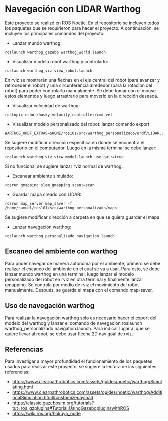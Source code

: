 # Navegación con LIDAR Warthog
Este proyecto se realizó en ROS Noetic. En el repositorio se incluyen todos los paquetes que se requirieron para hacer el proyecto. A continuación, se incluyen los principales comandos del proyecto:
- Lanzar mundo warthog:
```
roslaunch warthog_gazebo warthog_world.launch
```
- Visualizar modelo robot warthog y controlarlo:
```
roslaunch warthog_viz view_robot.launch
```
En rviz se mostrarán una flechas en el eje central del robot (para avanzar y retroceder el robot) y una circunferencia alrededor (para la rotación del robot) para poder controlarlo manualmente. Se debe tomar con el mouse estos elementos y luego arrastrarlo para moverlo en la dirección deseada.
- Visualizar velocidad de warthog:
```
rostopic echo /husky_velocity_controller/cmd_vel
```
- Visualizar modelo personalizado del robot: lanzar comando export
```
WARTHOG_URDF_EXTRAS=$HOME/ros101/src/warthog_personalizado/urdf/LIDAR.urdf.xacro
```
Se sugiere modificar dirección específica en donde se encuentra el repositorio en el computador. Luego en la misma terminal se debe lanzar:
```
roslaunch warthog_viz view_model.launch use_gui:=true
```
Si no funciona, se sugiere lanzar rviz normal de warthog.
- Escanear ambiente simulado:
```
rosrun gmapping slam_gmapping scan:=scan
```
- Guardar mapa creado con LIDAR:
```
rosrun map_server map_saver -f /home/samuel/ros101/src/warthog_personalizado/maps
```
Se sugiere modificar dirección a carpeta en que se quiera guardar el mapa.
- Lanzar navegación warthog:
```
roslaunch warthog_personalizado navigation.launch
```

## Escaneo del ambiente con warthog
Para poder navegar de manera autónoma por el ambiente, primero se debe realizar el escaneo del ambiente en el cual se va a usar. Para esto, se debe lanzar mundo warthog en una terminal, luego lanzar el modelo personalizado del robot en rviz en otra terminal y finalmente lanzar gmapping. Se controla por medio de rviz el movimiento del robot manualmente. Después, se guarda el mapa con el comando map-saver.

## Uso de navegación warthog
Para realizar la navegación warthog solo es necesario hacer el export del modelo del warthog y lanzar el comando de navegación roslaunch warthog_personalizado navigation.launch. Para indicar lugar al que se quiere llevar al robot, se debe usar flecha 2D nav goal de rviz.

## Referencias
Para investigar a mayor profundidad el funcionamiento de los paquetes usados para realizar este proyecto, se sugiere la lectura de las siguientes referencias:
- https://www.clearpathrobotics.com/assets/guides/noetic/warthog/Simulating.html
- https://www.clearpathrobotics.com/assets/guides/noetic/warthog/AdditionalSimulation.html#customizepayload
- https://classic.gazebosim.org/tutorials?tut=ros_gzplugins#Tutorial:UsingGazebopluginswithROS
- https://wiki.ros.org/hokuyo_node

